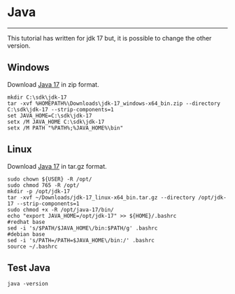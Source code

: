# Java

---
This tutorial has written for jdk 17 but, it is possible to change the other version.

## Windows

Download [Java 17](https://www.oracle.com/java/technologies/downloads/#jdk17-windows) in zip format.

```shell
mkdir C:\sdk\jdk-17
tar -xvf %HOMEPATH%\Downloads\jdk-17_windows-x64_bin.zip --directory C:\sdk\jdk-17 --strip-components=1
set JAVA_HOME=C:\sdk\jdk-17
setx /M JAVA_HOME C:\sdk\jdk-17
setx /M PATH "%PATH%;%JAVA_HOME%\bin"
```

## Linux

Download [Java 17](https://www.oracle.com/java/technologies/downloads/#jdk17-linux) in tar.gz format.

```shell
sudo chown ${USER} -R /opt/
sudo chmod 765 -R /opt/
mkdir -p /opt/jdk-17
tar -xvf ~/Downloads/jdk-17_linux-x64_bin.tar.gz --directory /opt/jdk-17 --strip-components=1
sudo chmod +x -R /opt/java-17/bin/
echo "export JAVA_HOME=/opt/jdk-17" >> ${HOME}/.bashrc
#redhat base
sed -i 's/$PATH/$JAVA_HOME\/bin:$PATH/g' .bashrc
#debian base
sed -i 's/PATH=/PATH=$JAVA_HOME\/bin:/' .bashrc
source ~/.bashrc
```

## Test Java

```shell
java -version
```
